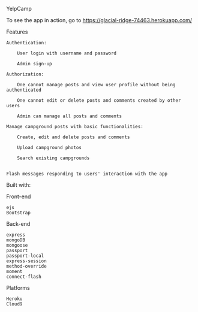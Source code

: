 YelpCamp

To see the app in action, go to https://glacial-ridge-74463.herokuapp.com/

Features

    Authentication:

        User login with username and password

        Admin sign-up

    Authorization:

        One cannot manage posts and view user profile without being authenticated

        One cannot edit or delete posts and comments created by other users

        Admin can manage all posts and comments

    Manage campground posts with basic functionalities:

        Create, edit and delete posts and comments

        Upload campground photos

        Search existing campgrounds


    Flash messages responding to users' interaction with the app


Built with:

Front-end

    ejs
    Bootstrap

Back-end

    express
    mongoDB
    mongoose
    passport
    passport-local
    express-session
    method-override
    moment
    connect-flash

Platforms

    Heroku
    Cloud9
